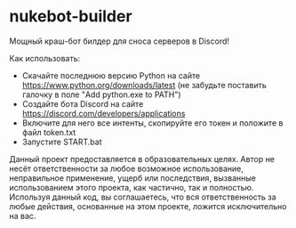 # nukebot-builder
Мощный краш-бот билдер для сноса серверов в Discord!

Как использовать:
- Скачайте последнюю версию Python на сайте https://www.python.org/downloads/latest (не забудьте поставить галочку в поле "Add python.exe to PATH")
- Создайте бота Discord на сайте https://discord.com/developers/applications
- Включите для него все интенты, cкопируйте его токен и положите в файл token.txt
- Запустите START.bat

Данный проект предоставляется в образовательных целях. Автор не несёт ответственности за любое возможное использование, неправильное применение, ущерб или последствия, вызванные использованием этого проекта, как частично, так и полностью. Используя данный код, вы соглашаетесь, что вся ответственность за любые действия, основанные на этом проекте, ложится исключительно на вас.
